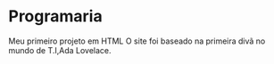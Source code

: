 # Programaria
Meu primeiro projeto em HTML
O site foi baseado na primeira divã no mundo de T.I,Ada Lovelace.
